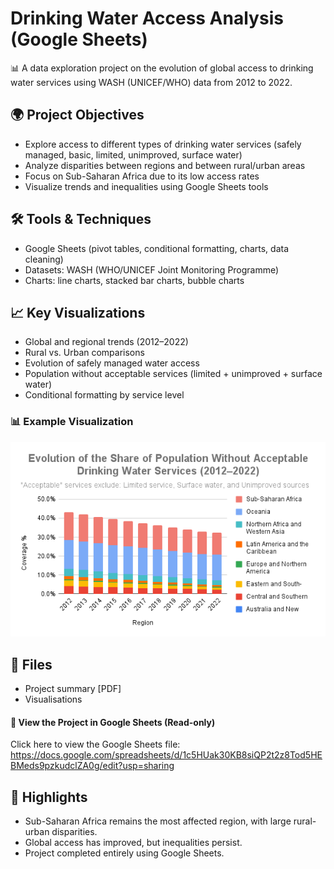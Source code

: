 # Drinking Water Access Analysis (Google Sheets)

📊 A data exploration project on the evolution of global access to drinking water services using WASH (UNICEF/WHO) data from 2012 to 2022.

## 🌍 Project Objectives

- Explore access to different types of drinking water services (safely managed, basic, limited, unimproved, surface water)
- Analyze disparities between regions and between rural/urban areas
- Focus on Sub-Saharan Africa due to its low access rates
- Visualize trends and inequalities using Google Sheets tools

## 🛠 Tools & Techniques

- Google Sheets (pivot tables, conditional formatting, charts, data cleaning)
- Datasets: WASH (WHO/UNICEF Joint Monitoring Programme)
- Charts: line charts, stacked bar charts, bubble charts

## 📈 Key Visualizations

- Global and regional trends (2012–2022)
- Rural vs. Urban comparisons
- Evolution of safely managed water access
- Population without acceptable services (limited + unimproved + surface water)
- Conditional formatting by service level


### 📊 Example Visualization

<p align="center">
  <img src="https://github.com/Nemo-ds/drinking-water-access-analysis/blob/main/unacceptable_water_access.png?raw=true" width="600"/>
</p>


## 📌 Files

- Project summary [PDF]
- Visualisations

#### 🔗 View the Project in Google Sheets (Read-only)

Click here to view the Google Sheets file:  
https://docs.google.com/spreadsheets/d/1c5HUak30KB8siQP2t2z8Tod5HEBMeds9pzkudclZA0g/edit?usp=sharing 

## 📢 Highlights

- Sub-Saharan Africa remains the most affected region, with large rural-urban disparities.
- Global access has improved, but inequalities persist.
- Project completed entirely using Google Sheets.
